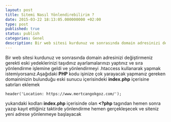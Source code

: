 ```yaml
---
layout: post
title: Sitemi Nasıl Yönlendirebilirim ?
date: 2015-03-22 18:13:05.000000000 +02:00
type: post
published: true
status: publish
categories: Genel
description: Bir web sitesi kurdunuz ve sonrasında domain adresinizi değiştirmeniz gerekti eski yedeklerinizi taşıdınız ayarlamalarınızı yaptınız ve sıra yönlendirme
---
```

Bir web sitesi kurdunuz ve sonrasında domain adresinizi değiştirmeniz gerekti eski yedeklerinizi taşıdınız ayarlamalarınızı yaptınız ve sıra yönlendirme işlemine geldi ve yönlendirmeyi .htaccess kullanarak yapmak istemiyorsanız.Aşağıdaki **PHP** kodu işinize çok yarayacak yapmanız gereken domaininizin bulunduğu eski sunucu içerisindeki **index.php** içerisine satırları eklemek

    header('Location: https://www.mertcangokgoz.com/');

yukarıdaki kodları **index.php** içerisinde olan **\<?php** tagından hemen sonra yazıp kayıt ettiğiniz taktirde yönlendirme hemen gerçekleşecek ve siteniz yeni adrese yönlenmeye başlayacak
